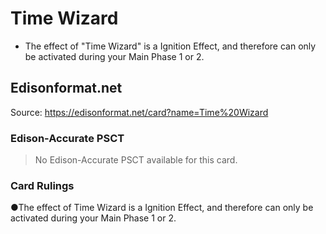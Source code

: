 # Time Wizard

*   The effect of "Time Wizard" is a Ignition Effect, and therefore can only be activated during your Main Phase 1 or 2.

## Edisonformat.net

Source: https://edisonformat.net/card?name=Time%20Wizard

### Edison-Accurate PSCT

> No Edison-Accurate PSCT available for this card.

### Card Rulings

●The effect of Time Wizard is a Ignition Effect, and therefore can only be activated during your Main Phase 1 or 2.
            